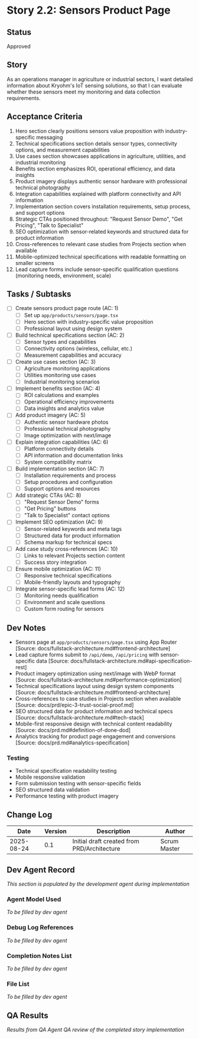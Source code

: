 # Story 2.2: Sensors Product Page

## Status
Approved

## Story
As an operations manager in agriculture or industrial sectors,
I want detailed information about Kryohm's IoT sensing solutions,
so that I can evaluate whether these sensors meet my monitoring and data collection requirements.

## Acceptance Criteria
1. Hero section clearly positions sensors value proposition with industry-specific messaging
2. Technical specifications section details sensor types, connectivity options, and measurement capabilities
3. Use cases section showcases applications in agriculture, utilities, and industrial monitoring
4. Benefits section emphasizes ROI, operational efficiency, and data insights
5. Product imagery displays authentic sensor hardware with professional technical photography
6. Integration capabilities explained with platform connectivity and API information
7. Implementation section covers installation requirements, setup process, and support options
8. Strategic CTAs positioned throughout: "Request Sensor Demo", "Get Pricing", "Talk to Specialist"
9. SEO optimization with sensor-related keywords and structured data for product information
10. Cross-references to relevant case studies from Projects section when available
11. Mobile-optimized technical specifications with readable formatting on smaller screens
12. Lead capture forms include sensor-specific qualification questions (monitoring needs, environment, scale)

## Tasks / Subtasks
- [ ] Create sensors product page route (AC: 1)
  - [ ] Set up `app/products/sensors/page.tsx`
  - [ ] Hero section with industry-specific value proposition
  - [ ] Professional layout using design system
- [ ] Build technical specifications section (AC: 2)
  - [ ] Sensor types and capabilities
  - [ ] Connectivity options (wireless, cellular, etc.)
  - [ ] Measurement capabilities and accuracy
- [ ] Create use cases section (AC: 3)
  - [ ] Agriculture monitoring applications
  - [ ] Utilities monitoring use cases
  - [ ] Industrial monitoring scenarios
- [ ] Implement benefits section (AC: 4)
  - [ ] ROI calculations and examples
  - [ ] Operational efficiency improvements
  - [ ] Data insights and analytics value
- [ ] Add product imagery (AC: 5)
  - [ ] Authentic sensor hardware photos
  - [ ] Professional technical photography
  - [ ] Image optimization with next/image
- [ ] Explain integration capabilities (AC: 6)
  - [ ] Platform connectivity details
  - [ ] API information and documentation links
  - [ ] System compatibility matrix
- [ ] Build implementation section (AC: 7)
  - [ ] Installation requirements and process
  - [ ] Setup procedures and configuration
  - [ ] Support options and resources
- [ ] Add strategic CTAs (AC: 8)
  - [ ] "Request Sensor Demo" forms
  - [ ] "Get Pricing" buttons
  - [ ] "Talk to Specialist" contact options
- [ ] Implement SEO optimization (AC: 9)
  - [ ] Sensor-related keywords and meta tags
  - [ ] Structured data for product information
  - [ ] Schema markup for technical specs
- [ ] Add case study cross-references (AC: 10)
  - [ ] Links to relevant Projects section content
  - [ ] Success story integration
- [ ] Ensure mobile optimization (AC: 11)
  - [ ] Responsive technical specifications
  - [ ] Mobile-friendly layouts and typography
- [ ] Integrate sensor-specific lead forms (AC: 12)
  - [ ] Monitoring needs qualification
  - [ ] Environment and scale questions
  - [ ] Custom form routing for sensors

## Dev Notes
- Sensors page at `app/products/sensors/page.tsx` using App Router [Source: docs/fullstack-architecture.md#frontend-architecture]
- Lead capture forms submit to `/api/demo`, `/api/pricing` with sensor-specific data [Source: docs/fullstack-architecture.md#api-specification-rest]
- Product imagery optimization using next/image with WebP format [Source: docs/fullstack-architecture.md#performance-optimization]
- Technical specifications layout using design system components [Source: docs/fullstack-architecture.md#frontend-architecture]
- Cross-references to case studies in Projects section when available [Source: docs/prd/epic-3-trust-social-proof.md]
- SEO structured data for product information and technical specs [Source: docs/fullstack-architecture.md#tech-stack]
- Mobile-first responsive design with technical content readability [Source: docs/prd.md#definition-of-done-dod]
- Analytics tracking for product page engagement and conversions [Source: docs/prd.md#analytics-specification]

### Testing
- Technical specification readability testing
- Mobile responsive validation
- Form submission testing with sensor-specific fields
- SEO structured data validation
- Performance testing with product imagery

## Change Log
| Date | Version | Description | Author |
|------|---------|-------------|--------|
| 2025-08-24 | 0.1 | Initial draft created from PRD/Architecture | Scrum Master |

## Dev Agent Record
*This section is populated by the development agent during implementation*

### Agent Model Used
*To be filled by dev agent*

### Debug Log References
*To be filled by dev agent*

### Completion Notes List
*To be filled by dev agent*

### File List
*To be filled by dev agent*

## QA Results
*Results from QA Agent QA review of the completed story implementation*
